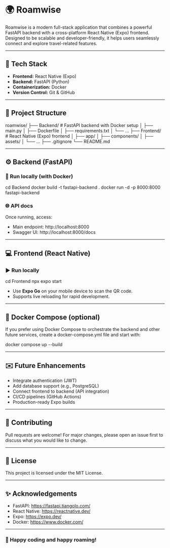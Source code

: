 # 🌍 Roamwise

Roamwise is a modern full-stack application that combines a powerful FastAPI backend with a cross-platform React Native (Expo) frontend. Designed to be scalable and developer-friendly, it helps users seamlessly connect and explore travel-related features.

---

## 🚀 Tech Stack

- **Frontend:** React Native (Expo)
- **Backend:** FastAPI (Python)
- **Containerization:** Docker
- **Version Control:** Git & GitHub

---

## 🧩 Project Structure

roamwise/
├── Backend/       # FastAPI backend with Docker setup
│   ├── main.py
│   ├── Dockerfile
│   ├── requirements.txt
│   └── ...
├── Frontend/      # React Native (Expo) frontend
│   ├── app/
│   ├── components/
│   ├── assets/
│   └── ...
├── .gitignore
└── README.md

---

## ⚙️ Backend (FastAPI)

### 🚢 Run locally (with Docker)

cd Backend
docker build -t fastapi-backend .
docker run -d -p 8000:8000 fastapi-backend

### 🌐 API docs

Once running, access:

- Main endpoint: http://localhost:8000
- Swagger UI: http://localhost:8000/docs

---

## 💻 Frontend (React Native)

### ▶️ Run locally

cd Frontend
npx expo start

- Use **Expo Go** on your mobile device to scan the QR code.
- Supports live reloading for rapid development.

---

## 🐳 Docker Compose (optional)

If you prefer using Docker Compose to orchestrate the backend and other future services, create a docker-compose.yml file and start with:

docker compose up --build

---

## ✉️ Future Enhancements

- Integrate authentication (JWT)
- Add database support (e.g., PostgreSQL)
- Connect frontend to backend (API integration)
- CI/CD pipelines (GitHub Actions)
- Production-ready Expo builds

---

## 🤝 Contributing

Pull requests are welcome! For major changes, please open an issue first to discuss what you would like to change.

---

## 📄 License

This project is licensed under the MIT License.

---

## ✨ Acknowledgements

- FastAPI: https://fastapi.tiangolo.com/
- React Native: https://reactnative.dev/
- Expo: https://expo.dev/
- Docker: https://www.docker.com/

---

### 🌟 Happy coding and happy roaming!
